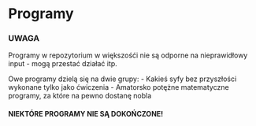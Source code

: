 # Programy

### UWAGA

Programy w repozytorium w większośći nie są odporne na
nieprawidłowy input - mogą przestać działać itp.

Owe programy dzielą się na dwie grupy:
    - Kakieś syfy bez przyszłości wykonane tylko jako ćwiczenia
    - Amatorsko potężne matematyczne programy, za które na pewno dostanę nobla

#### NIEKTÓRE PROGRAMY NIE SĄ DOKOŃCZONE!
